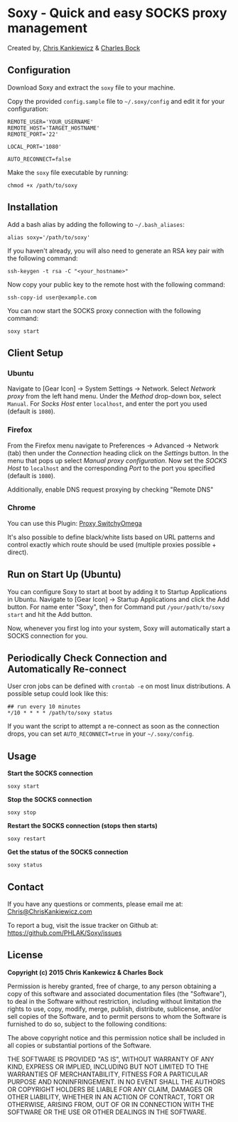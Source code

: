 Soxy - Quick and easy SOCKS proxy management
===========================================
Created by, [Chris Kankiewicz](http://www.ChrisKankiewicz.com)
& [Charles Bock](http://www.blastwavelabs.com)


Configuration
-------------

Download Soxy and extract the `soxy` file to your machine.

Copy the provided `config.sample` file to `~/.soxy/config` and edit it for your configuration:

    REMOTE_USER='YOUR_USERNAME'
    REMOTE_HOST='TARGET_HOSTNAME'
    REMOTE_PORT='22'

    LOCAL_PORT='1080'

    AUTO_RECONNECT=false

Make the `soxy` file executable by running:

    chmod +x /path/to/soxy


Installation
------------

Add a bash alias by adding the following to `~/.bash_aliases`:

    alias soxy='/path/to/soxy'

If you haven't already, you will also need to generate an RSA key pair with the
following command:

    ssh-keygen -t rsa -C "<your_hostname>"

Now copy your public key to the remote host with the following command:

    ssh-copy-id user@example.com

You can now start the SOCKS proxy connection with the following command:

    soxy start


Client Setup
------------

### Ubuntu

Navigate to [Gear Icon] -> System Settings -> Network. Select _Network proxy_ from
the left hand menu.  Under the _Method_ drop-down box, select `Manual`.  For
_Socks Host_ enter `localhost`, and enter the port you used (default is `1080`).


### Firefox

From the Firefox menu navigate to Preferences -> Advanced -> Network (tab) then
under the _Connection_ heading click on the _Settings_ button. In the menu that pops
up select _Manual proxy configuration_. Now set the _SOCKS Host_ to `localhost`
and the corresponding _Port_ to the port you specified (default is `1080`).

Additionally, enable DNS request proxying by checking "Remote DNS"


### Chrome

You can use this Plugin:
[Proxy SwitchyOmega](https://chrome.google.com/webstore/detail/proxy-switchyomega/padekgcemlokbadohgkifijomclgjgif)

It's also possible to define black/white lists based on URL patterns and
control exactly which route should be used (multiple proxies possible + direct).


Run on Start Up (Ubuntu)
------------------------
You can configure Soxy to start at boot by adding it to Startup Applications in
Ubuntu.  Navigate to [Gear Icon] -> Startup Applications and click the Add
button.  For name enter "Soxy", then for Command put `/your/path/to/soxy start`
and hit the Add button.

Now, whenever you first log into your system, Soxy will automatically start a
SOCKS connection for you.


Periodically Check Connection and Automatically Re-connect
-----------------------------------------------------------
User cron jobs can be defined with `crontab -e` on most linux distributions. A
possible setup could look like this:

    ## run every 10 minutes
    */10 * * * * /path/to/soxy status

If you want the script to attempt a re-connect as soon as the connection drops,
you can set `AUTO_RECONNECT=true` in your `~/.soxy/config`.


Usage
-----
**Start the SOCKS connection**

    soxy start

**Stop the SOCKS connection**

    soxy stop

**Restart the SOCKS connection (stops then starts)**

    soxy restart

**Get the status of the SOCKS connection**

    soxy status


Contact
-------
If you have any questions or comments, please email me at:
[Chris@ChrisKankiewicz.com](mailto:Chris@ChrisKankiewicz.com)

To report a bug, visit the issue tracker on Github at:
https://github.com/PHLAK/Soxy/issues


License
-------
**Copyright (c) 2015 Chris Kankewicz & Charles Bock**

Permission is hereby granted, free of charge, to any person obtaining a copy
of this software and associated documentation files (the "Software"), to deal
in the Software without restriction, including without limitation the rights
to use, copy, modify, merge, publish, distribute, sublicense, and/or sell
copies of the Software, and to permit persons to whom the Software is
furnished to do so, subject to the following conditions:

The above copyright notice and this permission notice shall be included in
all copies or substantial portions of the Software.

THE SOFTWARE IS PROVIDED "AS IS", WITHOUT WARRANTY OF ANY KIND, EXPRESS OR
IMPLIED, INCLUDING BUT NOT LIMITED TO THE WARRANTIES OF MERCHANTABILITY,
FITNESS FOR A PARTICULAR PURPOSE AND NONINFRINGEMENT. IN NO EVENT SHALL THE
AUTHORS OR COPYRIGHT HOLDERS BE LIABLE FOR ANY CLAIM, DAMAGES OR OTHER
LIABILITY, WHETHER IN AN ACTION OF CONTRACT, TORT OR OTHERWISE, ARISING FROM,
OUT OF OR IN CONNECTION WITH THE SOFTWARE OR THE USE OR OTHER DEALINGS IN
THE SOFTWARE.
